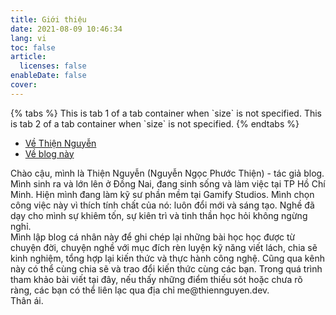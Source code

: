 ```yaml
---
title: Giới thiệu
date: 2021-08-09 10:46:34
lang: vi
toc: false
article:
  licenses: false
enableDate: false
cover:
---
```


<div class="example-tab-container">
{% tabs %}
<!-- tab id:tab_size_default_1 "title:Tab 1" active -->
This is tab 1 of a tab container when `size` is not specified.
<!-- endtab -->
<!-- tab id:tab_size_default_2 "title:Tab 2" -->
This is tab 2 of a tab container when `size` is not specified.
<!-- endtab -->
{% endtabs %}
</div>


<div class="tabs is-boxed my-3">
  <ul class="mx-0 my-0">
    <li class="is-active">
      <a href="#about-me">
        <span class="icon is-small"><i class="fas fa-file-code" aria-hidden="true"></i></span>
        <span>Về Thiện Nguyễn</span>
      </a>
    </li>
    <li>
      <a href="#about-site">
        <span class="icon is-small"><i class="fas fa-cubes" aria-hidden="true"></i></span>
        <span>Về blog này</span>
      </a>
    </li>
  </ul>
</div>

<div id="about-me" class="tab-content">
  Chào cậu, mình là Thiện Nguyễn (Nguyễn Ngọc Phước Thiện) - tác giả blog.
Mình sinh ra và lớn lên ở Đồng Nai, đang sinh sống và làm việc tại TP Hồ Chí Minh. Hiện mình đang làm kỹ sư phần mềm tại Gamify Studios. Mình chọn công việc này vì thích tính chất của nó: luôn đổi mới và sáng tạo. Nghề đã dạy cho mình sự khiêm tốn, sự kiên trì và tinh thần học hỏi không ngừng nghỉ. 
</div>

<div id="about-site" class="tab-content is-hidden">
  Mình lập blog cá nhân này để ghi chép lại những bài học học được từ chuyện đời, chuyện nghề với mục đích rèn luyện kỹ năng viết lách, chia sẽ kinh nghiệm, tổng hợp lại kiến thức và thực hành công nghệ. Cũng qua kênh này có thể cùng chia sẽ và trao đổi kiến thức cùng các bạn. Trong quá trình tham khảo bài viết tại đây, nếu thấy những điểm thiếu sót hoặc chưa rõ ràng, các bạn có thể liên lạc qua địa chỉ me@thiennguyen.dev.
  <br>
  Thân ái.
</div>



